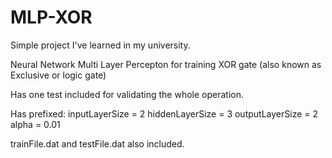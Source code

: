 # MLP-XOR

Simple project I've learned in my university.

Neural Network Multi Layer Percepton for training XOR gate (also known as Exclusive or logic gate)

Has one test included for validating the whole operation.

Has prefixed:
inputLayerSize = 2
hiddenLayerSize = 3
outputLayerSize = 2 
alpha = 0.01 

trainFile.dat and testFile.dat also included.

